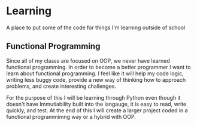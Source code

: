 # Learning

A place to put some of the code for things I'm learning outside of school 

## Functional Programming 
Since  all of my classs are focused on OOP, we never have learned functional programming. In order to become a better programmer I want to learn about functional programming. I feel like it will help my code logic, writing less buggy code, provide a new way of thinking how to approach problems, and create interesting challenges.

For the purpose of this I will be learning through Python even though it doesn't have Immutiability built into the langauge,
it is easy to read, write quickly, and test. At the end of this I will create a larger project coded in a functional programmimng way or a hybrid with OOP. 
